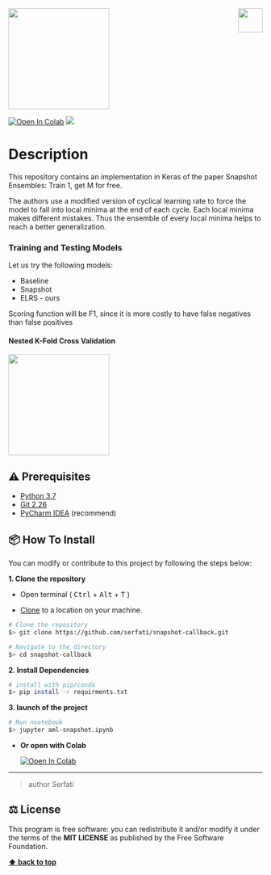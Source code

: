 <img src="https://in.bgu.ac.il/marketing/graphics/BGU.sig3-he-en-white.png" height="48px" align="right" /> 

<img src="https://cdn-images-1.medium.com/max/2000/1*T5WWecP_EaQWk1yDX15h_w.png" height="200px"/> 

  
  
[![Open In Colab](https://colab.research.google.com/assets/colab-badge.svg)](https://colab.research.google.com/github/Serfati/snapshot-callback) ![](https://img.shields.io/apm/l/atomic-design-ui.svg?)


# Description  
This repository contains an implementation in Keras of the paper Snapshot Ensembles: Train 1, get M for free.

The authors use a modified version of cyclical learning rate to force the model to fall into local minima at the end of each cycle. Each local minima makes different mistakes. Thus the ensemble of every local minima helps to reach a better generalization.

### Training and Testing Models
Let us try the following models:

- Baseline
- Snapshot
- ELRS - ours

Scoring function will be F1, since it is more costly to have false negatives than false positives

#### **Nested K-Fold Cross Validation**

<img src="https://hackingmaterials.lbl.gov/automatminer/_images/cv_nested.png" height="200px"/> 

## ⚠️ Prerequisites  
  
- [Python 3.7](https://www.python.org/download/releases/3.6/)  
- [Git 2.26](https://git-scm.com/downloads/)  
- [PyCharm IDEA](https://www.jetbrains.com/pycharm/) (recommend)  

## 📦 How To Install  
  
You can modify or contribute to this project by following the steps below:  
  
**1. Clone the repository**  
  
- Open terminal ( <kbd>Ctrl</kbd> + <kbd>Alt</kbd> + <kbd>T</kbd> )  
  
- [Clone](https://help.github.com/en/github/creating-cloning-and-archiving-repositories/cloning-a-repository) to a location on your machine.  
 ```bash  
 # Clone the repository 
 $> git clone https://github.com/serfati/snapshot-callback.git  

 # Navigate to the directory 
 $> cd snapshot-callback
  ``` 

**2. Install Dependencies**  
  
 ```bash  
 # install with pip/conda 
 $> pip install -r requirments.txt
 ```  

**3. launch of the project**  
  
 ```bash  
 # Run nootebook 
 $> jupyter aml-snapshot.ipynb
 ```  

- **Or open with Colab**
  
  [![Open In Colab](https://colab.research.google.com/assets/colab-badge.svg)](https://colab.research.google.com/github/Serfati/snapshot-callback)

---  

> author Serfati
  
## ⚖️ License  
  
This program is free software: you can redistribute it and/or modify it under the terms of the **MIT LICENSE** as published by the Free Software Foundation.  
  
**[⬆ back to top](#description)**
